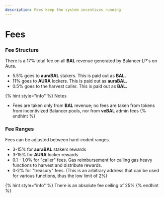 ```yaml
---
description: Fees keep the system incentives running
---
```


# Fees

### Fee Structure <a href="#ed94" id="ed94"></a>

There is a 17% total fee on all **BAL** revenue generated by Balancer LP's on Aura.

* 5.5% goes to **auraBAL** stakers. This is paid out as **BAL.**
* 11% goes to **AURA** lockers. This is paid out as **auraBAL.**
* 0.5% goes to the harvest caller. This is paid out as **BAL.**

{% hint style="info" %}
Notes

* Fees are taken only from **BAL** revenue; no fees are taken from tokens from incentivized Balancer pools, nor from **veBAL** admin fees
{% endhint %}

### Fee Ranges

Fees can be adjusted between hard-coded ranges.

* 3-15% for **auraBAL** stakers rewards
* 3-15% for **AURA** locker rewards
* 0.1 - 1.0% for "caller" fees.  Gas reimbursement for calling gas heavy functions to harvest and distribute rewards.
* 0-2% for "treasury" fees. (This is an arbitrary address that can be used for various functions, thus the low limit of 2%)

{% hint style="info" %}
There is an absolute fee ceiling of 25%
{% endhint %}
